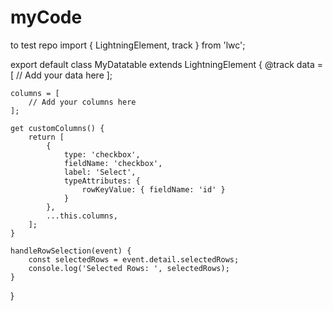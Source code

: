 # myCode
to test repo
import { LightningElement, track } from 'lwc';

export default class MyDatatable extends LightningElement {
    @track data = [
        // Add your data here
    ];
    
    columns = [
        // Add your columns here
    ];
    
    get customColumns() {
        return [
            { 
                type: 'checkbox', 
                fieldName: 'checkbox', 
                label: 'Select', 
                typeAttributes: { 
                    rowKeyValue: { fieldName: 'id' } 
                } 
            },
            ...this.columns,
        ];
    }
    
    handleRowSelection(event) {
        const selectedRows = event.detail.selectedRows;
        console.log('Selected Rows: ', selectedRows);
    }
}
